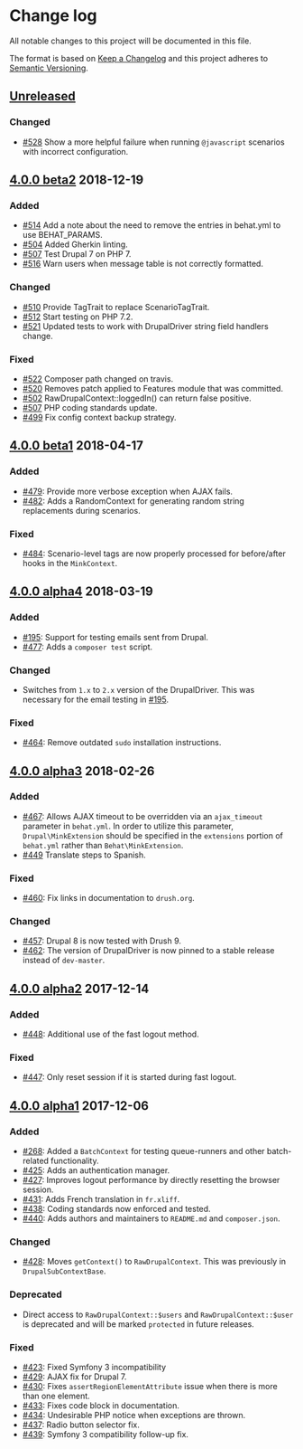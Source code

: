 # Change log

All notable changes to this project will be documented in this file.

The format is based on [Keep a Changelog](http://keepachangelog.com/)
and this project adheres to [Semantic Versioning](http://semver.org/).

## [Unreleased]
### Changed
  * [#528](https://github.com/jhedstrom/drupalextension/pull/528) Show a more helpful failure when running `@javascript`
    scenarios with incorrect configuration.
## [4.0.0 beta2] 2018-12-19
### Added
  * [#514](https://github.com/jhedstrom/drupalextension/pull/514) Add a note about the need to remove the entries in behat.yml to use BEHAT_PARAMS.
  * [#504](https://github.com/jhedstrom/drupalextension/issues/504) Added Gherkin linting.
  * [#507](https://github.com/jhedstrom/drupalextension/pull/511) Test Drupal 7 on PHP 7.
  * [#516](https://github.com/jhedstrom/drupalextension/pull/516) Warn users when message table is not correctly formatted.
### Changed
  * [#510](https://github.com/jhedstrom/drupalextension/pull/510) Provide TagTrait to replace ScenarioTagTrait.
  * [#512](https://github.com/jhedstrom/drupalextension/pull/512) Start testing on PHP 7.2.
  * [#521](https://github.com/jhedstrom/drupalextension/pull/521) Updated tests to work with DrupalDriver string field handlers change.
### Fixed
  * [#522](https://github.com/jhedstrom/drupalextension/pull/522) Composer path changed on travis.
  * [#520](https://github.com/jhedstrom/drupalextension/pull/520) Removes patch applied to Features module that was committed.
  * [#502](https://github.com/jhedstrom/drupalextension/pull/502) RawDrupalContext::loggedIn() can return false positive.
  * [#507](https://github.com/jhedstrom/drupalextension/issues/507) PHP coding standards update.
  * [#499](https://github.com/jhedstrom/drupalextension/pull/499) Fix config context backup strategy.
## [4.0.0 beta1] 2018-04-17
### Added
  * [#479](https://github.com/jhedstrom/drupalextension/issues/479): Provide more verbose exception when AJAX fails.
  * [#482](https://github.com/jhedstrom/drupalextension/pull/481): Adds a RandomContext for generating random string
    replacements during scenarios.
### Fixed
  * [#484](https://github.com/jhedstrom/drupalextension/pull/484): Scenario-level tags are now properly processed for
    before/after hooks in the `MinkContext`.
## [4.0.0 alpha4] 2018-03-19
### Added
  * [#195](https://github.com/jhedstrom/drupalextension/issues/195): Support for testing emails sent from Drupal.
  * [#477](https://github.com/jhedstrom/drupalextension/pull/477): Adds a `composer test` script.
### Changed
  * Switches from `1.x` to `2.x` version of the DrupalDriver. This was necessary for the email testing in
    [#195](https://github.com/jhedstrom/drupalextension/issues/195).
### Fixed
  * [#464](https://github.com/jhedstrom/drupalextension/pull/464): Remove outdated `sudo` installation instructions.

## [4.0.0 alpha3] 2018-02-26
### Added
  * [#467](https://github.com/jhedstrom/drupalextension/pull/467): Allows
     AJAX timeout to be overridden via an `ajax_timeout` parameter in `behat.yml`.
     In order to utilize this parameter, `Drupal\MinkExtension` should be specified
     in the `extensions` portion of `behat.yml` rather than `Behat\MinkExtension`.
  * [#449](https://github.com/jhedstrom/drupalextension/pull/449) Translate steps to Spanish.

### Fixed
  * [#460](https://github.com/jhedstrom/drupalextension/pull/460): Fix links in documentation to `drush.org`.  

### Changed
  * [#457](https://github.com/jhedstrom/drupalextension/pull/457): Drupal 8 is now tested with Drush 9.
  * [#462](https://github.com/jhedstrom/drupalextension/pull/462): The version of DrupalDriver is now pinned to a stable
    release instead of `dev-master`.

## [4.0.0 alpha2] 2017-12-14
### Added
  * [#448](https://github.com/jhedstrom/drupalextension/pull/448): Additional use of the fast logout method.
### Fixed
  * [#447](https://github.com/jhedstrom/drupalextension/pull/447): Only reset session if it is started during fast
    logout.

## [4.0.0 alpha1] 2017-12-06
### Added
  * [#268](https://github.com/jhedstrom/drupalextension/pull/268): Added a `BatchContext` for testing queue-runners and
    other batch-related functionality.
  * [#425](https://github.com/jhedstrom/drupalextension/pull/425): Adds an authentication manager.
  * [#427](https://github.com/jhedstrom/drupalextension/pull/427): Improves logout performance by directly resetting the
    browser session.
  * [#431](https://github.com/jhedstrom/drupalextension/pull/431): Adds French translation in `fr.xliff`.
  * [#438](https://github.com/jhedstrom/drupalextension/pull/438): Coding standards now enforced and tested.
  * [#440](https://github.com/jhedstrom/drupalextension/pull/440): Adds authors and maintainers to `README.md` and
    `composer.json`.

### Changed
  * [#428](https://github.com/jhedstrom/drupalextension/pull/428): Moves `getContext()` to `RawDrupalContext`.
    This was previously in `DrupalSubContextBase`.

### Deprecated
  * Direct access to `RawDrupalContext::$users` and `RawDrupalContext::$user` is deprecated and
    will be marked `protected` in future releases.

### Fixed
  * [#423](https://github.com/jhedstrom/drupalextension/issues/423): Fixed Symfony 3 incompatibility
  * [#429](https://github.com/jhedstrom/drupalextension/pull/429): AJAX fix for Drupal 7.
  * [#430](https://github.com/jhedstrom/drupalextension/pull/430): Fixes `assertRegionElementAttribute` issue when there
    is more than one element.
  * [#433](https://github.com/jhedstrom/drupalextension/pull/433): Fixes code block in documentation.
  * [#434](https://github.com/jhedstrom/drupalextension/pull/434): Undesirable PHP notice when exceptions are thrown.
  * [#437](https://github.com/jhedstrom/drupalextension/pull/437): Radio button selector fix.
  * [#439](https://github.com/jhedstrom/drupalextension/pull/439): Symfony 3 compatibility follow-up fix.

[Unreleased]: https://github.com/jhedstrom/drupalextension/compare/v4.0.0beta2...HEAD
[4.0.0 beta2]: https://github.com/jhedstrom/drupalextension/compare/v4.0.0beta1...v4.0.0beta2
[4.0.0 beta1]: https://github.com/jhedstrom/drupalextension/compare/v4.0.0alpha4...v4.0.0beta1
[4.0.0 alpha4]:https://github.com/jhedstrom/drupalextension/compare/v4.0.0alpha3...v4.0.0alpha4
[4.0.0 alpha3]:https://github.com/jhedstrom/drupalextension/compare/v4.0.0alpha2...v4.0.0alpha3
[4.0.0 alpha2]:https://github.com/jhedstrom/drupalextension/compare/v4.0.0alpha1...v4.0.0alpha2
[4.0.0 alpha1]:https://github.com/jhedstrom/drupalextension/compare/v3.4.0...v4.0.0alpha1
